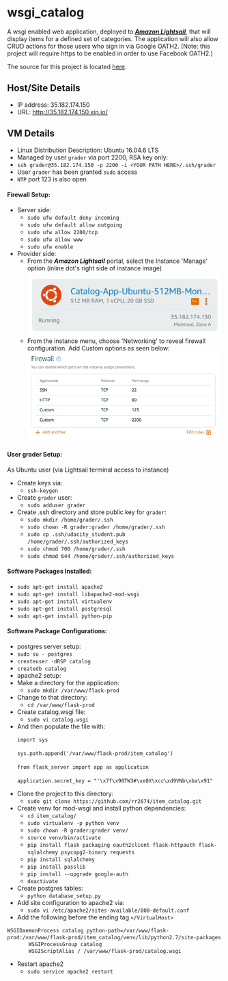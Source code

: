 # wsgi_catalog
A wsgi enabled web application, deployed to [_**Amazon Lightsail**_](https://lightsail.aws.amazon.com), that will display items for a defined set of categories.  The application will also allow CRUD actions for those users who sign in via Google OATH2. (Note: this project will require https to be enabled in order to use Facebook OATH2.)

The source for this project is located [here](https://github.com/rr2674/item_catalog).
## Host/Site Details
- IP address: 35.182.174.150
- URL: http://35.182.174.150.xip.io/

## VM Details
- Linux Distribution Description:	Ubuntu 16.04.6 LTS
- Managed by user `grader` via port 2200, RSA key only:
 - `ssh grader@35.182.174.150 -p 2200 -i <YOUR PATH HERE>/.ssh/grader`
 - User `grader` has been granted `sudo` access
- `NTP` port 123 is also open

#### Firewall Setup:
- Server side:
  - `sudo ufw default deny incoming`
  - `sudo ufw default allow outgoing`
  - `sudo ufw allow 2200/tcp`
  - `sudo ufw allow www`
  - `sudo ufw enable`
- Provider side:
  - From the _**Amazon Lightsail**_ portal, select the Instance 'Manage' option (inline dot's right side of instance image)
  ![Instance](Instance.png)
  - From the instance menu, choose 'Networking' to reveal firewall configuration.  Add Custom options as seen below:
  ![Firewall](Firewall.png)

#### User grader Setup:
As Ubuntu user (via Lightsail terminal access to instance)
- Create keys via:
  - `ssh-keygen`
- Create `grader` user: 
  - `sudo adduser grader`
- Create .ssh directory and store public key for `grader`:
  - `sudo mkdir /home/grader/.ssh`
  - `sudo chown -R grader:grader /home/grader/.ssh`
  - `sudo cp .ssh/udacity_student.pub /home/grader/.ssh/authorized_keys`
  - `sudo chmod 700 /home/grader/.ssh`
  - `sudo chmod 644 /home/grader/.ssh/authorized_keys`


#### Software Packages Installed:
- `sudo apt-get install apache2`
- `sudo apt-get install libapache2-mod-wsgi`
- `sudo apt-get install virtualenv`
- `sudo apt-get install postgresql`
- `sudo apt-get install python-pip`
#### Software Package Configurations:
- postgres server setup:
 - `sudo su - postgres`
 - `createuser -dRSP catalog`
 - `createdb catalog`
- apache2 setup:
 - Make a directory for the application:
   - `sudo mkdir /var/www/flask-prod`
 - Change to that directory:
   - `cd /var/www/flask-prod`
 - Create catalog.wsgi file:
   - `sudo vi catalog.wsgi`
 - And then populate the file with:   
   ```
   import sys

   sys.path.append('/var/www/flask-prod/item_catalog')

   from flask_server import app as application

   application.secret_key = "'\x7f\x90TW3#\xe8X\xcc\xd9VNb\xba\x91"
   ```
 - Clone the project to this directory:
   - `sudo git clone https://github.com/rr2674/item_catalog.git`
 - Create venv for mod-wsgi and install python dependencies:
   - `cd item_catalog/`
   - `sudo virtualenv -p python venv`
   - `sudo chown -R grader:grader venv/`
   - `source venv/bin/activate`
   - `pip install flask packaging oauth2client flask-httpauth flask-sqlalchemy psycopg2-binary requests`
   - `pip install sqlalchemy`
   - `pip install passlib`
   - `pip install --upgrade google-auth`
   - `deactivate`
 - Create postgres tables:
   - `python database_setup.py`   
 - Add site configuration to apache2 via:
   - `sudo vi /etc/apache2/sites-available/000-default.conf`
 - Add the following before the ending tag `</VirtualHost>`
 ```        
 WSGIDaemonProcess catalog python-path=/var/www/flask-prod:/var/www/flask-prod/item_catalog/venv/lib/python2.7/site-packages
        WSGIProcessGroup catalog
        WSGIScriptAlias / /var/www/flask-prod/catalog.wsgi
 ```
 - Restart apache2
   - `sudo service apache2 restart`
